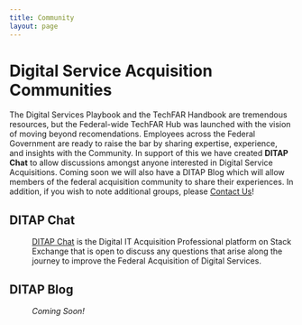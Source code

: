```yaml
---
title: Community
layout: page
---
```


<h1>Digital Service Acquisition Communities</h1>
The Digital Services Playbook and the TechFAR Handbook are tremendous resources, but the Federal-wide TechFAR Hub was launched with the vision of moving beyond recomendations. Employees across the Federal Government are ready to raise the bar by sharing expertise, experience, and insights with the Community. In support of this we have created <strong>DITAP Chat</strong> to allow discussions amongst anyone interested in Digital Service Acquisitions. Coming soon we will also have a DITAP Blog which will allow members of the federal acquisition community to share their experiences. In addition, if you wish to note additional groups, please 
<a href="mailto:jmostowski@omb.eop.gov">Contact Us</a>!

<p>
<dl>
  <h2>DITAP Chat</h2>
  <dd><a href="http://stackoverflow.com/" target="_blank">DITAP Chat</a> is the Digital IT Acquisition Professional platform on Stack Exchange that is open to discuss any questions that arise along the journey to improve the Federal Acquisition of Digital Services.
    <dl>
      <dt></dt>
    </dl>
  </dd>
  <h2>DITAP Blog</h2>
  <dd><em>Coming Soon!</em>
  <dl>
    </dl>
    </dd>
   </dl>
</p>   
    

